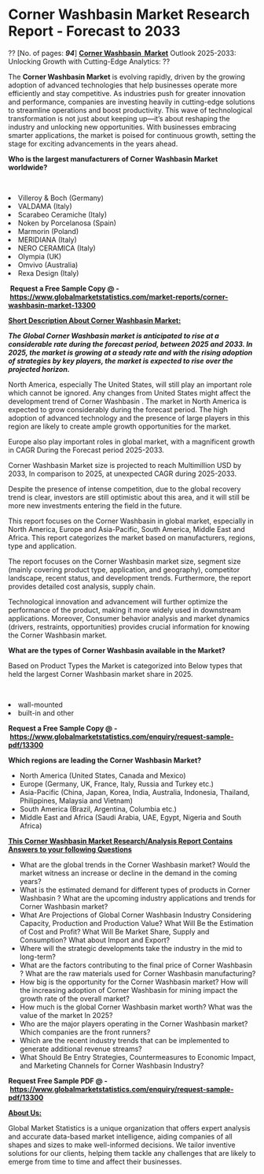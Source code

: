 <H1>Corner Washbasin Market Research Report - Forecast to 2033</H1><p>?? [No. of pages:&nbsp;<strong><em>94</em></strong>]&nbsp;<strong><a href="https://www.globalmarketstatistics.com/market-reports/corner-washbasin-market-13300">Corner Washbasin &nbsp;Market</a></strong>&nbsp;Outlook 2025-2033: Unlocking Growth with Cutting-Edge Analytics: ??</p><p>The <strong>Corner Washbasin Market</strong> is evolving rapidly, driven by the growing adoption of advanced technologies that help businesses operate more efficiently and stay competitive. As industries push for greater innovation and performance, companies are investing heavily in cutting-edge solutions to streamline operations and boost productivity. This wave of technological transformation is not just about keeping up&mdash;it&rsquo;s about reshaping the industry and unlocking new opportunities. With businesses embracing smarter applications, the market is poised for continuous growth, setting the stage for exciting advancements in the years ahead.</p><p><strong>Who is the largest manufacturers of Corner Washbasin Market worldwide?</strong></p><p>&nbsp;<li>Villeroy & Boch (Germany)<li>VALDAMA (Italy)<li>Scarabeo Ceramiche (Italy)<li>Noken by Porcelanosa (Spain)<li>Marmorin (Poland)<li>MERIDIANA (Italy)<li>NERO CERAMICA (Italy)<li>Olympia (UK)<li>Omvivo (Australia)<li>Rexa Design (Italy)</p><p>&nbsp;<strong>Request a Free Sample Copy @ -&nbsp;<a href="https://www.globalmarketstatistics.com/market-reports/corner-washbasin-market-13300">https://www.globalmarketstatistics.com/market-reports/corner-washbasin-market-13300</a></strong></p><p><strong><u>Short Description About Corner Washbasin Market:</u></strong></p><p><strong><em>The Global Corner Washbasin market is anticipated to rise at a considerable rate during the forecast period, between 2025 and 2033. In 2025, the market is growing at a steady rate and with the rising adoption of strategies by key players, the market is expected to rise over the projected horizon.</em></strong></p><p>North America, especially The United States, will still play an important role which cannot be ignored. Any changes from United States might affect the development trend of Corner Washbasin . The market in North America is expected to grow considerably during the forecast period. The high adoption of advanced technology and the presence of large players in this region are likely to create ample growth opportunities for the market.</p><p>Europe also play important roles in global market, with a magnificent growth in CAGR During the Forecast period 2025-2033.</p><p>Corner Washbasin Market size is projected to reach Multimillion USD by 2033, In comparison to 2025, at unexpected CAGR during 2025-2033.</p><p>Despite the presence of intense competition, due to the global recovery trend is clear, investors are still optimistic about this area, and it will still be more new investments entering the field in the future.</p><p>This report focuses on the Corner Washbasin in global market, especially in North America, Europe and Asia-Pacific, South America, Middle East and Africa. This report categorizes the market based on manufacturers, regions, type and application.</p><p>The report focuses on the Corner Washbasin market size, segment size (mainly covering product type, application, and geography), competitor landscape, recent status, and development trends. Furthermore, the report provides detailed cost analysis, supply chain.</p><p>Technological innovation and advancement will further optimize the performance of the product, making it more widely used in downstream applications. Moreover, Consumer behavior analysis and market dynamics (drivers, restraints, opportunities) provides crucial information for knowing the Corner Washbasin market.</p><p><strong>What are the types of Corner Washbasin available in the Market?</strong></p><p>Based on Product Types the Market is categorized into Below types that held the largest Corner Washbasin market share in 2025.</p><p>&nbsp;<li>wall-mounted<li> built-in and other&nbsp;</p><p><strong>Request a Free Sample Copy @ -&nbsp;<a href="https://www.globalmarketstatistics.com/enquiry/request-sample-pdf/13300">https://www.globalmarketstatistics.com/enquiry/request-sample-pdf/13300</a></strong></p><p><strong>Which regions are leading the Corner Washbasin Market?</strong></p><ul><li>North America (United States, Canada and Mexico)</li><li>Europe (Germany, UK, France, Italy, Russia and Turkey etc.)</li><li>Asia-Pacific (China, Japan, Korea, India, Australia, Indonesia, Thailand, Philippines, Malaysia and Vietnam)</li><li>South America (Brazil, Argentina, Columbia etc.)</li><li>Middle East and Africa (Saudi Arabia, UAE, Egypt, Nigeria and South Africa)</li></ul><p><strong><u>This Corner Washbasin Market Research/Analysis Report Contains Answers to your following Questions</u></strong></p><ul><li>What are the global trends in the Corner Washbasin market? Would the market witness an increase or decline in the demand in the coming years?</li><li>What is the estimated demand for different types of products in Corner Washbasin ? What are the upcoming industry applications and trends for Corner Washbasin market?</li><li>What Are Projections of Global Corner Washbasin Industry Considering Capacity, Production and Production Value? What Will Be the Estimation of Cost and Profit? What Will Be Market Share, Supply and Consumption? What about Import and Export?</li><li>Where will the strategic developments take the industry in the mid to long-term?</li><li>What are the factors contributing to the final price of Corner Washbasin ? What are the raw materials used for Corner Washbasin manufacturing?</li><li>How big is the opportunity for the Corner Washbasin market? How will the increasing adoption of Corner Washbasin for mining impact the growth rate of the overall market?</li><li>How much is the global Corner Washbasin market worth? What was the value of the market In 2025?</li><li>Who are the major players operating in the Corner Washbasin market? Which companies are the front runners?</li><li>Which are the recent industry trends that can be implemented to generate additional revenue streams?</li><li>What Should Be Entry Strategies, Countermeasures to Economic Impact, and Marketing Channels for Corner Washbasin Industry?</li></ul><p><strong>Request Free Sample PDF @ -&nbsp;<a href="https://www.globalmarketstatistics.com/enquiry/request-sample-pdf/13300">https://www.globalmarketstatistics.com/enquiry/request-sample-pdf/13300</a></strong></p><p><strong><u>About Us:</u></strong></p><p>Global Market Statistics&nbsp;is a unique organization that offers expert analysis and accurate data-based market intelligence, aiding companies of all shapes and sizes to make well-informed decisions. We tailor inventive solutions for our clients, helping them tackle any challenges that are likely to emerge from time to time and affect their businesses.</p>
